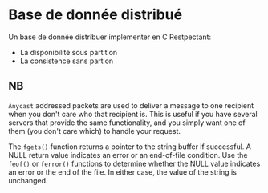 # Base de donnée distribué 
Un base de donnée distribuer implementer en C
Restpectant:
- La disponibilité sous partition
- La consistence sans partion

## NB
``Anycast`` addressed packets are used to deliver a message to one recipient when you don't
care who that recipient is. This is useful if you have several servers that provide the same
functionality, and you simply want one of them (you don't care which) to handle your
request.

The ``fgets()`` function returns a pointer to the string buffer if successful.
A NULL return value indicates an error or an end-of-file condition. 
Use the ``feof()`` or ``ferror()`` functions to determine whether the NULL value indicates an error or the end of the file.
In either case, the value of the string is unchanged.